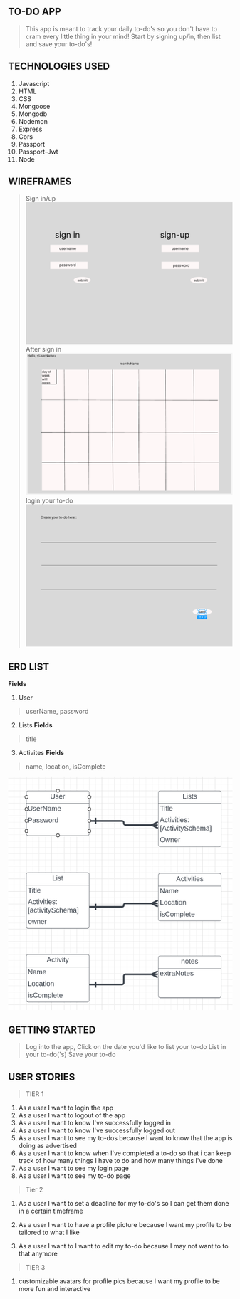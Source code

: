 ## TO-DO APP
>This app is meant to track your daily to-do's so you don't have to cram every little thing in your mind! Start by signing up/in, then list and save your to-do's!


## TECHNOLOGIES USED
1. Javascript
2. HTML
3. CSS
4. Mongoose
5. Mongodb
6. Nodemon
7. Express
8. Cors
9. Passport
10. Passport-Jwt
11. Node


## WIREFRAMES
>Sign in/up
![alt text](images/singIn-Up.png)
>After sign in
![alt text](images/calander.png)
>login your to-do
![alt text](images/to-do.png)


## ERD LIST
**Fields**
1. User
>userName,
>password

2. Lists
**Fields**
>title

3. Activites
**Fields**
>name,
>location,
> isComplete


![alt text](images/ERD.png)


## GETTING STARTED
> Log into the app,
> Click on the date you'd like to list your to-do
> List in your to-do('s)
> Save your to-do


## USER STORIES


> TIER 1
1. As a user I want to login the app
2. As a user I want to logout of the app
3. As a user I want to know I've successfully logged in
4. As a user I want to know I've successfully logged out
5. As a user I want to see my to-dos because I want to know that the app is doing as advertised
6. As a user I want to know when I've completed a to-do so that i can keep track of how many things I have to do and how many things I've done
7. As a user I want to see my login page 
8. As a user I want to see my to-do page 


>Tier 2
1. As a user I want to set a deadline for my to-do's so I can get them done in a certain timeframe

2. As a user I want to have a profile picture because I want my profile to be tailored to what I like

3. As a user I want to I want to edit my to-do because I may not want to to that anymore


>TIER 3
1. customizable avatars for profile pics because I want my profile to be more fun and interactive